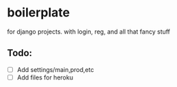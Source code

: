 # boilerplate

for django projects.
with login, reg, and all that fancy stuff


## Todo:

- [ ] Add settings/main,prod,etc
- [ ] Add files for heroku
